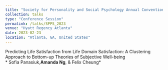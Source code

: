 ```yaml
---
title: "Society for Personality and Social Psychology Annual Convention 2023"
collection: talks
type: "Conference Session"
permalink: /talks/SPPS_2023
venue: "Hyatt Regency Atlanta"
date: 2023-02-23
location: "Atlanta, GA, United States"
---
```


Predicting Life Satisfaction from Life Domain Satisfaction: A Clustering Approach to Bottom-up Theories of Subjective Well-being
<br>* Sofia Panasiuk,**Amanda Ng**, & Felix Cheung*
